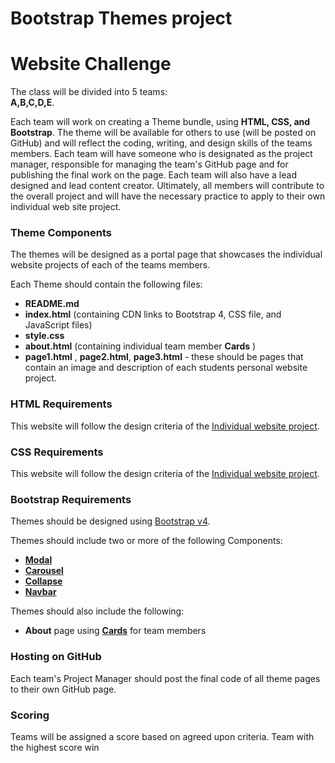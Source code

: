 # Bootstrap Themes project

# Website Challenge  

The class will be divided into 5 teams:   
**A,B,C,D,E**.   

Each team will work on creating a Theme bundle, using **HTML, CSS, and Bootstrap**. The theme will be available for others to use (will be posted on GitHub) and will reflect the coding, writing, and design skills of the teams members. Each team will have someone who is designated as the project manager, responsible for managing the team's GitHub page and for publishing the final work on the page. Each team will also have a lead designed and lead content creator. Ultimately, all members will contribute to the overall project and will have the necessary practice to apply to their own individual web site project.

### Theme Components

The themes will be designed as a portal page that showcases the individual website projects of each of the teams members.

Each Theme should contain the following files:
- **README.md**
- **index.html** (containing CDN links to Bootstrap 4, CSS file, and JavaScript files)
- **style.css**
- **about.html** (containing individual team member **Cards** )
- **page1.html** , **page2.html**, **page3.html** - these should be pages that contain an image and description of each students personal website project.

### HTML Requirements  
This website will follow the design criteria of the [Individual website project](https://github.com/lrei-coding/web-design_18-19/blob/master/t1_assignment.md). 

### CSS Requirements  
This website will follow the design criteria of the [Individual website project](https://github.com/lrei-coding/web-design_18-19/blob/master/t1_assignment.md). 

### Bootstrap Requirements  
Themes should be designed using [Bootstrap v4](https://getbootstrap.com/docs/4.3/getting-started/introduction/).

Themes should include two or more of the following Components:
- [**Modal**](https://getbootstrap.com/docs/4.3/components/modal/)
- [**Carousel**](https://getbootstrap.com/docs/4.3/components/carousel/)
- [**Collapse**](https://getbootstrap.com/docs/4.0/components/collapse/)
- [**Navbar**](https://getbootstrap.com/docs/4.0/components/navbar/)

Themes should also include the following:
- **About** page using [**Cards**](https://getbootstrap.com/docs/4.0/components/card/) for team members

### Hosting on GitHub  
Each team's Project Manager should post the final code of all theme pages to their own GitHub page.

### Scoring 
Teams will be assigned a score based on agreed upon criteria. Team with the highest score win
